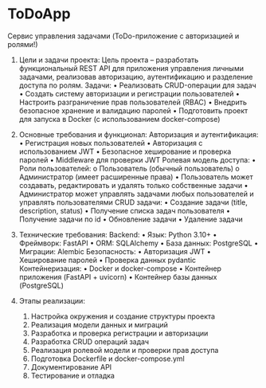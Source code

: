 # ToDoApp
Сервис управления задачами (ToDo-приложение с авторизацией и ролями!)

1. Цели и задачи проекта:
Цель проекта – разработать функциональный REST API для приложения управления личными задачами, реализовав авторизацию, аутентификацию и разделение доступа по ролям.
Задачи:
•	Реализовать CRUD-операции для задач
•	Создать систему авторизации и регистрации пользователей
•	Настроить разграничение прав пользователей (RBAC)
•	Внедрить безопасное хранение и валидацию паролей
•	Подготовить проект для запуска в Docker (с использованием docker-compose)


2. Основные требования и функционал:
Авторизация и аутентификация:
•	Регистрация новых пользователей
•	Авторизация с использованием JWT
•	Безопасное хеширование и проверка паролей 
•	Middleware для проверки JWT
Ролевая модель доступа:
•	Роли пользователей: 
o	Пользователь (обычный пользователь)
o	Администратор (имеет расширенные права)
•	Пользователь может создавать, редактировать и удалять только собственные задачи
•	Администратор может управлять задачами любых пользователей и управлять пользователями
CRUD задачи:
•	Создание задачи (title, description, status)
•	Получение списка задач пользователя
•	Получение задачи по id
•	Обновление задачи
•	Удаление задачи

3. Технические требования:
Backend:
•	Язык: Python 3.10+
•	Фреймворк: FastAPI
•	ORM: SQLAlchemy
•	База данных: PostgreSQL
•	Миграции: Alembic
Безопасность:
•	Авторизация JWT 
•	Хеширование паролей
•	Проверка данных pydantic
Контейнеризация:
•	Docker и docker-compose
•	Контейнер приложения (FastAPI + uvicorn)
•	Контейнер базы данных (PostgreSQL)


4. Этапы реализации:
    1.	Настройка окружения и создание структуры проекта
    2.	Реализация модели данных и миграций
    3.	Разработка и проверка регистрации и авторизации
    4.	Разработка CRUD операций задач
    5.	Реализация ролевой модели и проверки прав доступа
    6.	Подготовка Dockerfile и docker-compose.yml
    7.	Документирование API
    8.	Тестирование и отладка





